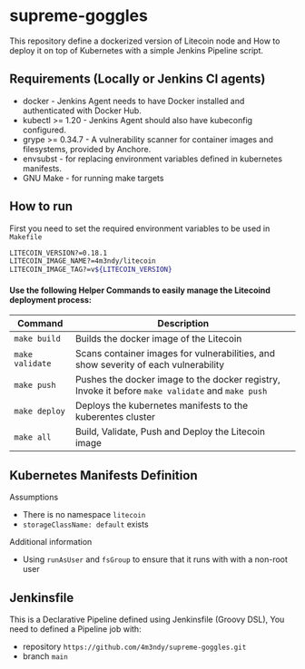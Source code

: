 # supreme-goggles
This repository define a dockerized version of Litecoin node and How to deploy it on top of Kubernetes with a simple Jenkins Pipeline script.

## Requirements (Locally or Jenkins CI agents)
- docker - Jenkins Agent needs to have Docker installed and authenticated with Docker Hub.
- kubectl >= 1.20 - Jenkins Agent should also have kubeconfig configured.
- grype >= 0.34.7 - A vulnerability scanner for container images and filesystems, provided by Anchore.
- envsubst - for replacing environment variables defined in kubernetes manifests.
- GNU Make - for running make targets


## How to run
First you need to set the required environment variables to be used in `Makefile`
```bash
LITECOIN_VERSION?=0.18.1
LITECOIN_IMAGE_NAME?=4m3ndy/litecoin
LITECOIN_IMAGE_TAG?=v${LITECOIN_VERSION}
```
#### Use the following Helper Commands to easily manage the Litecoind deployment process:

| Command | Description |
| --- | --- |
| `make build` | Builds the docker image of the Litecoin |
| `make validate` | Scans container images for vulnerabilities, and show severity of each vulnerability |
| `make push` | Pushes the docker image to the docker registry, Invoke it before `make validate` and `make push` |
| `make deploy` | Deploys the kubernetes manifests to the kuberentes cluster |
| `make all` | Build, Validate, Push and Deploy the Litecoin image |

## Kubernetes Manifests Definition
Assumptions
- There is no namespace `litecoin`
- `storageClassName: default` exists

Additional information
- Using `runAsUser` and `fsGroup` to ensure that it runs with with a non-root user

## Jenkinsfile
This is a Declarative Pipeline defined using Jenkinsfile (Groovy DSL), You need to defined a Pipeline job with:
- repository `https://github.com/4m3ndy/supreme-goggles.git`
- branch `main`